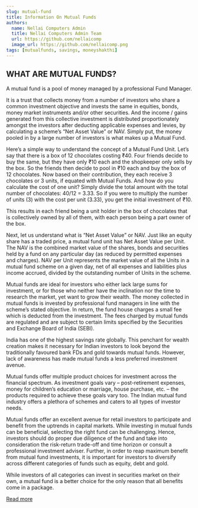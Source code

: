 ```yaml
---
slug: mutual-fund
title: Information On Mutual Funds
authors:
  name: Nellai Computers Admin
  title: Nellai Computers Admin Team
  url: https://github.com/nellaicomp
  image_url: https://github.com/nellaicomp.png
tags: [mutualfunds, savings, moneyshakthi]
---
```


## WHAT ARE MUTUAL FUNDS?

A mutual fund is a pool of money managed by a professional Fund Manager.

It is a trust that collects money from a number of investors who share a common investment objective and invests the same in equities, bonds, money market instruments and/or other securities. And the income / gains generated from this collective investment is distributed proportionately amongst the investors after deducting applicable expenses and levies, by calculating a scheme’s “Net Asset Value” or NAV. Simply put, the money pooled in by a large number of investors is what makes up a Mutual Fund.

Here’s a simple way to understand the concept of a Mutual Fund Unit.
Let’s say that there is a box of 12 chocolates costing ₹40. Four friends decide to buy the same, but they have only ₹10 each and the shopkeeper only sells by the box. So the friends then decide to pool in ₹10 each and buy the box of 12 chocolates. Now based on their contribution, they each receive 3 chocolates or 3 units, if equated with Mutual Funds.
And how do you calculate the cost of one unit? Simply divide the total amount with the total number of chocolates: 40/12 = 3.33.
So if you were to multiply the number of units (3) with the cost per unit (3.33), you get the initial investment of ₹10.

This results in each friend being a unit holder in the box of chocolates that is collectively owned by all of them, with each person being a part owner of the box.

Next, let us understand what is “Net Asset Value” or NAV. Just like an equity share has a traded price, a mutual fund unit has Net Asset Value per Unit. The NAV is the combined market value of the shares, bonds and securities held by a fund on any particular day (as reduced by permitted expenses and charges). NAV per Unit represents the market value of all the Units in a mutual fund scheme on a given day, net of all expenses and liabilities plus income accrued, divided by the outstanding number of Units in the scheme.

Mutual funds are ideal for investors who either lack large sums for investment, or for those who neither have the inclination nor the time to research the market, yet want to grow their wealth. The money collected in mutual funds is invested by professional fund managers in line with the scheme’s stated objective. In return, the fund house charges a small fee which is deducted from the investment. The fees charged by mutual funds are regulated and are subject to certain limits specified by the Securities and Exchange Board of India (SEBI).

India has one of the highest savings rate globally. This penchant for wealth creation makes it necessary for Indian investors to look beyond the traditionally favoured bank FDs and gold towards mutual funds. However, lack of awareness has made mutual funds a less preferred investment avenue.

Mutual funds offer multiple product choices for investment across the financial spectrum. As investment goals vary – post-retirement expenses, money for children’s education or marriage, house purchase, etc. – the products required to achieve these goals vary too. The Indian mutual fund industry offers a plethora of schemes and caters to all types of investor needs.

Mutual funds offer an excellent avenue for retail investors to participate and benefit from the uptrends in capital markets. While investing in mutual funds can be beneficial, selecting the right fund can be challenging. Hence, investors should do proper due diligence of the fund and take into consideration the risk-return trade-off and time horizon or consult a professional investment adviser. Further, in order to reap maximum benefit from mutual fund investments, it is important for investors to diversify across different categories of funds such as equity, debt and gold.

While investors of all categories can invest in securities market on their own, a mutual fund is a better choice for the only reason that all benefits come in a package.

[Read more](https://www.amfiindia.com/investor-corner/knowledge-center/what-are-mutual-funds-new.html)